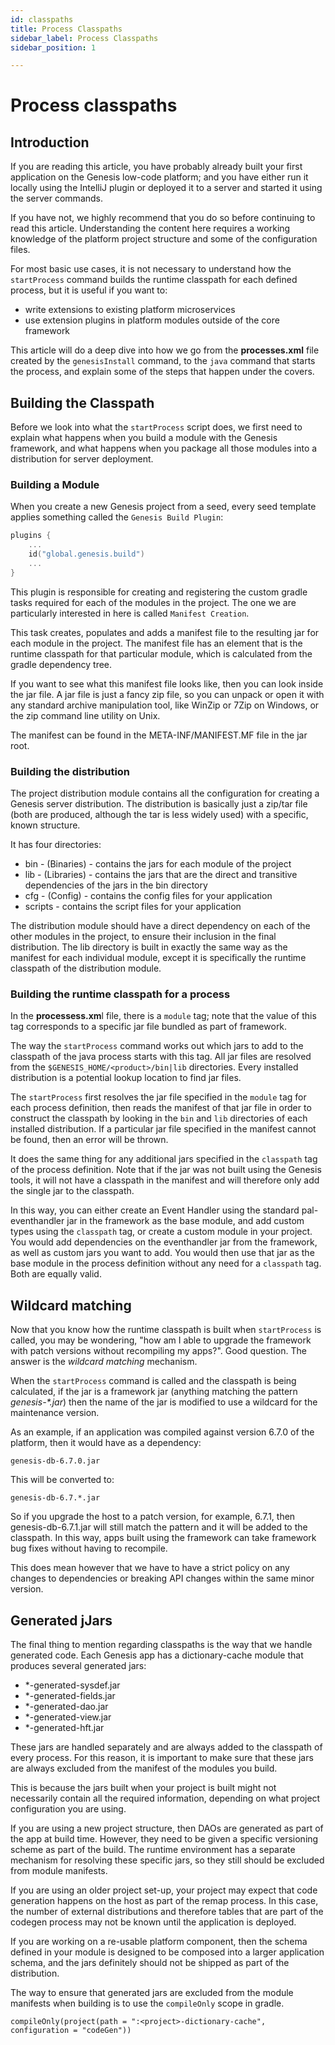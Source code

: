 ```yaml
---
id: classpaths
title: Process Classpaths
sidebar_label: Process Classpaths
sidebar_position: 1

---
```

# Process classpaths

## Introduction
If you are reading this article, you have probably already built your first application on the Genesis low-code platform; and you have either run it locally using the IntelliJ plugin or deployed it to a server and started it using the server commands.

If you have not, we highly recommend that you do so before continuing to read this article. Understanding the content here requires a working knowledge of the platform project structure and some of the configuration files. 

For most basic use cases, it is not necessary to understand how the `startProcess` command builds the runtime classpath for each defined process, but it is useful if you want to:

- write extensions to existing platform microservices
- use extension plugins in platform modules outside of the core framework

This article will do a deep dive into how we go from the **processes.xml** file created by the `genesisInstall` command, to the `java` command that starts the process, and explain some of the steps that happen under the covers.

## Building the Classpath
Before we look into what the `startProcess` script does, we first need to explain what happens when you build a module with the Genesis framework, and what happens when you package all those modules into a distribution for server deployment.

### Building a Module
When you create a new Genesis project from a seed, every seed template applies something called the `Genesis Build Plugin`:

```kotlin
plugins {
    ...
    id("global.genesis.build")
	...
}
```

This plugin is responsible for creating and registering the custom gradle tasks required for each of the modules in the project. The one we are particularly interested in here is called `Manifest Creation`. 

This task creates, populates and adds a manifest file to the resulting jar for each module in the project. The manifest file has an element that is the runtime classpath for that particular module, which is calculated from the gradle dependency tree.

If you want to see what this manifest file looks like, then you can look inside the jar file. A jar file is just a fancy zip file, so you can unpack or open it with any standard archive manipulation tool, like WinZip or 7Zip on Windows, or the zip command line utility on Unix.

The manifest can be found in the META-INF/MANIFEST.MF file in the jar root.

### Building the distribution
The project distribution module contains all the configuration for creating a Genesis server distribution. The distribution is basically just a zip/tar file (both are produced, although the tar is less widely used) with a specific, known structure.

It has four directories:

- bin - (Binaries) - contains the jars for each module of the project
- lib - (Libraries) - contains the jars that are the direct and transitive dependencies of the jars in the bin directory
- cfg - (Config) - contains the config files for your application
- scripts - contains the script files for your application

The distribution module should have a direct dependency on each of the other modules in the project, to ensure their inclusion in the final distribution.
The lib directory is built in exactly the same way as the manifest for each individual module, except it is specifically the runtime classpath of the distribution module.

### Building the runtime classpath for a process
In the **processess.xm**l file, there is a `module` tag; note that the value of this tag corresponds to a specific jar file bundled as part of framework.

The way the `startProcess` command works out which jars to add to the classpath of the java process starts with this tag. All jar files are resolved from the `$GENESIS_HOME/<product>/bin|lib` directories. Every installed distribution is a potential lookup location to find jar files.

The `startProcess` first resolves the jar file specified in the `module` tag for each process definition, then reads the manifest of that jar file in order to construct the classpath by looking in the `bin` and `lib` directories of each installed distribution. If a particular jar file specified in the manifest cannot be found, then an error will be thrown.

It does the same thing for any additional jars specified in the `classpath` tag of the process definition. Note that if the jar was not built using the Genesis tools, it will not have a classpath in the manifest and will therefore only add the single jar to the classpath.

In this way, you can either create an Event Handler using the standard pal-eventhandler jar in the framework as the base module, and add custom types using the `classpath` tag, or create a custom module in your project. You would add dependencies on the eventhandler jar from the framework, as well as custom jars you want to add. You would then use that jar as the base module in the process definition without any need for a `classpath` tag. Both are equally valid.

## Wildcard matching
Now that you know how the runtime classpath is built when `startProcess` is called, you may be wondering, "how am I able to upgrade the framework with patch versions without recompiling my apps?".
Good question. The answer is the *wildcard matching* mechanism.

When the `startProcess` command is called and the classpath is being calculated, if the jar is a framework jar (anything matching the pattern *genesis-\*.jar*) then the name of the jar is modified to use a wildcard for the maintenance version.

As an example, if an application was compiled against version 6.7.0 of the platform, then it would have as a dependency:
```
genesis-db-6.7.0.jar
```

This will be converted to:
```
genesis-db-6.7.*.jar
```

So if you upgrade the host to a patch version, for example, 6.7.1, then genesis-db-6.7.1.jar will still match the pattern and it will be added to the classpath. In this way, apps built using the framework can take framework bug fixes without having to recompile.

This does mean however that we have to have a strict policy on any changes to dependencies or breaking API changes within the same minor version.

## Generated jJars
The final thing to mention regarding classpaths is the way that we handle generated code. Each Genesis app has a dictionary-cache module that produces several generated jars:

- *-generated-sysdef.jar
- *-generated-fields.jar
- *-generated-dao.jar
- *-generated-view.jar
- *-generated-hft.jar

These jars are handled separately and are always added to the classpath of every process. For this reason, it is important to make sure that these jars are always excluded from the manifest of the modules you build.

This is because the jars built when your project is built might not necessarily contain all the required information, depending on what project configuration you are using. 

If you are using a new project structure, then DAOs are generated as part of the app at build time. However, they need to be given a specific versioning scheme as part of the build. The runtime environment has a separate mechanism for resolving these specific jars, so they still should be excluded from module manifests.

If you are using an older project set-up, your project may expect that code generation happens on the host as part of the remap process. In this case, the number of external distributions and therefore tables that are part of the codegen process may not be known until the application is deployed.

If you are working on a re-usable platform component, then the schema defined in your module is designed to be composed into a larger application schema, and the jars definitely should not be shipped as part of the distribution.

The way to ensure that generated jars are excluded from the module manifests when building is to use the `compileOnly` scope in gradle.

```
compileOnly(project(path = ":<project>-dictionary-cache", configuration = "codeGen"))
```

